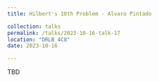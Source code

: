 ```yaml
---
title: Hilbert's 10th Problem - Alvaro Pintado

collection: talks
permalink: /talks/2023-10-16-talk-17
location: "DRLB 4C8"
date: 2023-10-16

---
```


TBD
